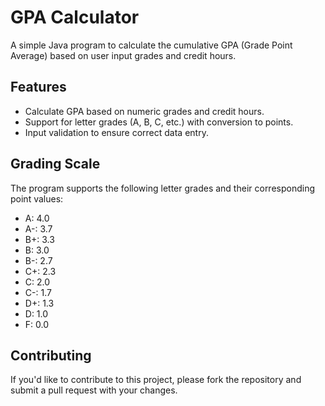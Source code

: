 # GPA Calculator

A simple Java program to calculate the cumulative GPA (Grade Point Average) based on user input grades and credit hours.

## Features

- Calculate GPA based on numeric grades and credit hours.
- Support for letter grades (A, B, C, etc.) with conversion to points.
- Input validation to ensure correct data entry.

## Grading Scale

The program supports the following letter grades and their corresponding point values:

- A: 4.0
- A-: 3.7
- B+: 3.3
- B: 3.0
- B-: 2.7
- C+: 2.3
- C: 2.0
- C-: 1.7
- D+: 1.3
- D: 1.0
- F: 0.0

## Contributing

If you'd like to contribute to this project, please fork the repository and submit a pull request with your changes.
